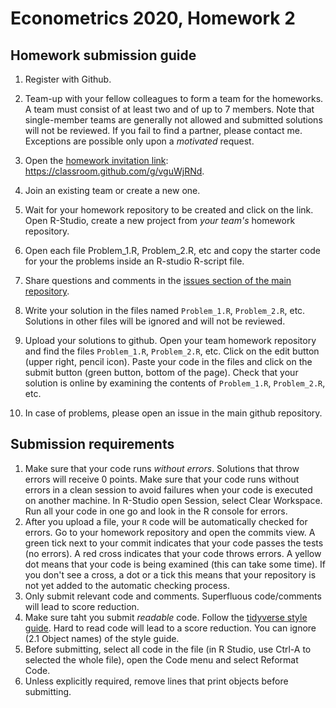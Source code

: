 # Econometrics 2020, Homework 2

## Homework submission guide

1. Register with Github.
3. Team-up with your fellow colleagues to form a team for the homeworks. A team must consist of
  at least two and of up to 7 members. Note that single-member teams are generally not allowed
  and submitted solutions will not be reviewed. If you fail to find a partner, please contact
  me. Exceptions are possible only upon a _motivated_ request.
4. Open the [homework invitation link](https://classroom.github.com/g/vguWjRNd): https://classroom.github.com/g/vguWjRNd.
5. Join an existing team or create a new one.
6. Wait for your homework repository to be created and click on the link.
  Open R-Studio, create a new project from _your team's_ homework repository.
7. Open each file Problem_1.R, Problem_2.R, etc and copy the starter code for your the problems
  inside an R-studio R-script file.
8. Share questions and comments in the [issues section of the main repository](https://github.com/feb-uni-sofia/econometrics2020-solutions/issues).

9. Write your solution in the files named `Problem_1.R`, `Problem_2.R`, etc.
  Solutions in other files will be ignored and will not be reviewed.
10. Upload your solutions to github. Open your team homework repository and find the files
  `Problem_1.R`, `Problem_2.R`, etc. Click on the edit button (upper right, pencil icon). Paste your
  code in the files and click on the submit button (green button, bottom of the page). Check
  that your solution is online by examining the contents of `Problem_1.R`, `Problem_2.R`, etc.

11. In case of problems, please open an issue in the main github repository.

## Submission requirements

1. Make sure that your code runs _without errors_. Solutions that throw errors will receive 0 points. Make sure that your code runs without errors in a clean session to avoid failures when your code is executed on another machine. In R-Studio open Session, select Clear Workspace. Run all your code in one go and look in the R console for errors.
2. After you upload a file, your `R` code will be automatically checked for errors. Go to your homework repository and open the commits view. A green tick next to your commit indicates that your code passes the tests (no errors). A red cross indicates that your code throws errors. A yellow dot means that your code is being examined (this can take some time). If you don't see a cross, a dot or a tick this means that your repository is not yet added to the automatic checking process.
3. Only submit relevant code and comments. Superfluous code/comments will lead to score reduction.
4. Make sure taht you submit _readable_ code. Follow the [tidyverse style guide](http://style.tidyverse.org/syntax.html). Hard to read code will lead to a score reduction. You can ignore (2.1 Object names) of the style guide.
5. Before submitting, select all code in the file (in R Studio, use Ctrl-A to selected the whole file), open the Code menu and select Reformat Code.
6. Unless explicitly required, remove lines that print objects before submitting.
